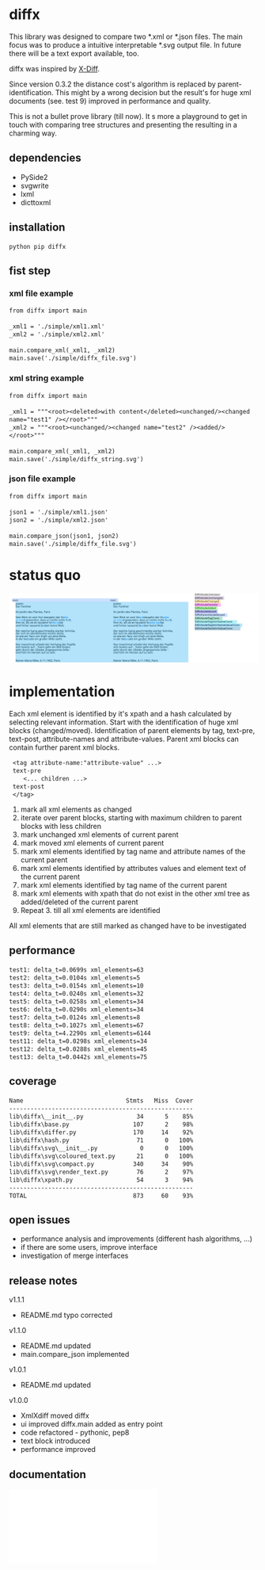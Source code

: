 # diffx #

This library was designed to compare two *.xml or *.json files. The main focus was to produce a intuitive interpretable *.svg output file. In future there will be a text export available, too. 

diffx was inspired by [X-Diff](http://www.inf.unibz.it/~nutt/Teaching/XMLDM1112/XMLDM1112Coursework/WangEtAl-ICDE2003.pdf "X-Diff: An Effective Change Detection Algorithm for XML Documents").

Since version 0.3.2 the distance cost's algorithm is replaced by parent-identification. This might by a wrong decision but the result's for huge xml documents (see. test 9) improved in performance and quality. 

This is not a bullet prove library (till now). It s more a playground to get in touch with comparing tree structures and presenting the resulting in a charming way.

## dependencies ##
 * PySide2
 * svgwrite
 * lxml
 * dicttoxml
 
## installation ##

```
python pip diffx
```

## fist step ##

### xml file example ###
```
from diffx import main

_xml1 = './simple/xml1.xml'
_xml2 = './simple/xml2.xml'

main.compare_xml(_xml1, _xml2)
main.save('./simple/diffx_file.svg')

```

### xml string example ###
```
from diffx import main

_xml1 = """<root><deleted>with content</deleted><unchanged/><changed name="test1" /></root>"""
_xml2 = """<root><unchanged/><changed name="test2" /><added/></root>"""

main.compare_xml(_xml1, _xml2)
main.save('./simple/diffx_string.svg')

```

### json file example ###
```
from diffx import main

json1 = './simple/xml1.json'
json2 = './simple/xml2.json'

main.compare_json(json1, json2)
main.save('./simple/diffx_file.svg')

```

# status quo #
![diffx example](https://github.com/mmoosstt/XmlXdiff/blob/master/tests/test14/xdiff_a_b.svg "XmlXdiff/tests/test1")

 
# implementation #
 
 Each xml element is identified by it's xpath and a hash calculated by selecting relevant information. Start with the identification of huge xml blocks (changed/moved). Identification of parent elements by tag, text-pre, text-post, attribute-names and attribute-values. Parent xml blocks can contain further parent xml blocks.
 
```
 <tag attribute-name:"attribute-value" ...> 
 text-pre 
 	<... children ...>
 text-post
 </tag>
```

 1. mark all xml elements as changed
 1. iterate over parent blocks, starting with maximum children to parent blocks with less children
 1. mark unchanged xml elements of current parent
 1. mark moved xml elements of current parent
 1. mark xml elements identified by tag name and attribute names of the current parent
 1. mark xml elements identified by attributes values and element text of the current parent
 1. mark xml elements identified by tag name of the current parent
 1. mark xml elements with xpath that do not exist in the other xml tree as added/deleted of the current parent
 1. Repeat 3. till all xml elements are identified

All xml elements that are still marked as changed have to be investigated

## performance ##

[//]: # (insert_performance_start)

```
test1: delta_t=0.0699s xml_elements=63
test2: delta_t=0.0104s xml_elements=5
test3: delta_t=0.0154s xml_elements=10
test4: delta_t=0.0240s xml_elements=32
test5: delta_t=0.0258s xml_elements=34
test6: delta_t=0.0290s xml_elements=34
test7: delta_t=0.0124s xml_elements=8
test8: delta_t=0.1027s xml_elements=67
test9: delta_t=4.2290s xml_elements=6144
test11: delta_t=0.0298s xml_elements=34
test12: delta_t=0.0288s xml_elements=45
test13: delta_t=0.0442s xml_elements=75

```

[//]: # (insert_performance_end)

## coverage ##

[//]: # (insert_coverage_start)

```
Name                             Stmts   Miss  Cover
----------------------------------------------------
lib\diffx\__init__.py               34      5    85%
lib\diffx\base.py                  107      2    98%
lib\diffx\differ.py                170     14    92%
lib\diffx\hash.py                   71      0   100%
lib\diffx\svg\__init__.py            0      0   100%
lib\diffx\svg\coloured_text.py      21      0   100%
lib\diffx\svg\compact.py           340     34    90%
lib\diffx\svg\render_text.py        76      2    97%
lib\diffx\xpath.py                  54      3    94%
----------------------------------------------------
TOTAL                              873     60    93%

```

[//]: # (insert_coverage_end)

## open issues ##
 * performance analysis and improvements (different hash algorithms, ...)
 * if there are some users, improve interface
 * investigation of merge interfaces

## release notes ##
v1.1.1
* README.md typo corrected

v1.1.0
* README.md updated
* main.compare_json implemented

v1.0.1
* README.md updated

v1.0.0
* XmlXdiff moved diffx
* ui improved diffx.main added as entry point
* code refactored - pythonic, pep8
* text block introduced
* performance improved
 
## documentation ##
![Tests](./doc/tests.md "Executed Tests")
